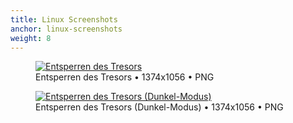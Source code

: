 ```yaml
---
title: Linux Screenshots
anchor: linux-screenshots
weight: 8
---
```

<div class="flex flex-wrap -mx-3">
  <div class="w-full px-3 lg:w-1/2">
    <figure class="rounded shadow bg-white text-center p-2">
      <a href="/presskit/linux-screenshot-1.png"><img class="inline-block m-remover lazyload" data-src="/presskit/linux-screenshot-1.png" alt="Entsperren des Tresors"/></a>
      <figcaption>Entsperren des Tresors • 1374x1056 • PNG</figcaption>
    </figure>
  </div>
  <div class="w-full px-3 lg:w-1/2">
    <figure class="rounded shadow bg-white text-center p-2">
      <a href="/presskit/linux-screenshot-2.png"><img class="inline-block m-remover lazyload" data-src="/presskit/linux-screenshot-2.png" alt="Entsperren des Tresors (Dunkel-Modus)"/></a>
      <figcaption>Entsperren des Tresors (Dunkel-Modus) • 1374x1056 • PNG</figcaption>
    </figure>
  </div>
</div>
